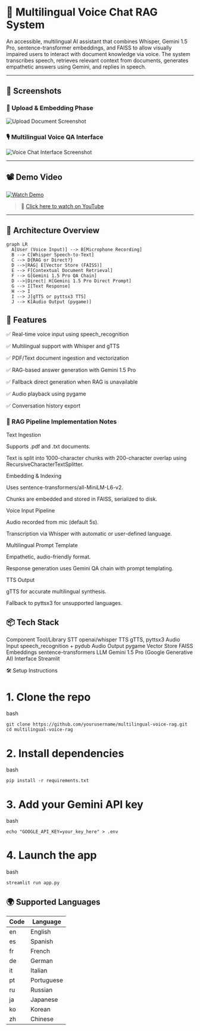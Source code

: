 # 🎤 Multilingual Voice Chat RAG System

An accessible, multilingual AI assistant that combines Whisper, Gemini 1.5 Pro, sentence-transformer embeddings, and FAISS to allow visually impaired users to interact with document knowledge via voice. The system transcribes speech, retrieves relevant context from documents, generates empathetic answers using Gemini, and replies in speech.

---

## 📸 Screenshots

### 🧾 Upload & Embedding Phase
![Upload Document Screenshot](assets/screenshots/upload_embed.png)

### 🎙️ Multilingual Voice QA Interface
![Voice Chat Interface Screenshot](assets/screenshots/voice_chat_interface.png)

---

## 📽️ Demo Video

[![Watch Demo](https://img.youtube.com/vi/YOUR_VIDEO_ID_HERE/0.jpg)](https://www.youtube.com/watch?v=YOUR_VIDEO_ID_HERE)

> 🔗 [Click here to watch on YouTube](https://www.youtube.com/watch?v=YOUR_VIDEO_ID_HERE)

---

## 📐 Architecture Overview

```mermaid
graph LR
  A[User (Voice Input)] --> B[Microphone Recording]
  B --> C[Whisper Speech-to-Text]
  C --> D{RAG or Direct?}
  D -->|RAG| E[Vector Store (FAISS)]
  E --> F[Contextual Document Retrieval]
  F --> G[Gemini 1.5 Pro QA Chain]
  D -->|Direct| H[Gemini 1.5 Pro Direct Prompt]
  G --> I[Text Response]
  H --> I
  I --> J[gTTS or pyttsx3 TTS]
  J --> K[Audio Output (pygame)]
```

## 🚀 Features
✅ Real-time voice input using speech_recognition

✅ Multilingual support with Whisper and gTTS

✅ PDF/Text document ingestion and vectorization

✅ RAG-based answer generation with Gemini 1.5 Pro

✅ Fallback direct generation when RAG is unavailable

✅ Audio playback using pygame

✅ Conversation history export

### 🧠 RAG Pipeline Implementation Notes
Text Ingestion

Supports .pdf and .txt documents.

Text is split into 1000-character chunks with 200-character overlap using RecursiveCharacterTextSplitter.

Embedding & Indexing

Uses sentence-transformers/all-MiniLM-L6-v2.

Chunks are embedded and stored in FAISS, serialized to disk.

Voice Input Pipeline

Audio recorded from mic (default 5s).

Transcription via Whisper with automatic or user-defined language.

Multilingual Prompt Template

Empathetic, audio-friendly format.

Response generation uses Gemini QA chain with prompt templating.

TTS Output

gTTS for accurate multilingual synthesis.

Fallback to pyttsx3 for unsupported languages.

## 📦 Tech Stack
Component	Tool/Library
STT	openai/whisper
TTS	gTTS, pyttsx3
Audio Input	speech_recognition + pydub
Audio Output	pygame
Vector Store	FAISS
Embeddings	sentence-transformers
LLM	Gemini 1.5 Pro (Google Generative AI)
Interface	Streamlit

🛠 Setup Instructions
# 1. Clone the repo
bash 
```
git clone https://github.com/yourusername/multilingual-voice-rag.git
cd multilingual-voice-rag
```

# 2. Install dependencies
bash 
```
pip install -r requirements.txt
```
# 3. Add your Gemini API key
bash
```
echo "GOOGLE_API_KEY=your_key_here" > .env
```

# 4. Launch the app
bash 
```
streamlit run app.py
```
## 🌍 Supported Languages

| Code | Language   |
|------|------------|
| en   | English    |
| es   | Spanish    |
| fr   | French     |
| de   | German     |
| it   | Italian    |
| pt   | Portuguese |
| ru   | Russian    |
| ja   | Japanese   |
| ko   | Korean     |
| zh   | Chinese    |

